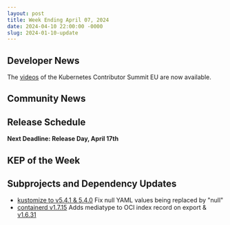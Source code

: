 ```yaml
---
layout: post
title: Week Ending April 07, 2024
date: 2024-04-10 22:00:00 -0000
slug: 2024-01-10-update
---
```


## Developer News

The [videos](https://www.youtube.com/playlist?list=PLj6h78yzYM2NYSuce30SLlMyQ65xMgU0U) of the Kubernetes Contributor Summit EU are now available.

## Community News



## Release Schedule

**Next Deadline: Release Day, April 17th**

## KEP of the Week


## Subprojects and Dependency Updates

* [kustomize to v5.4.1 & 5.4.0](https://github.com/kubernetes-sigs/kustomize/releases/tag/kustomize%2Fv5.4.1) Fix null YAML values being replaced by "null"
* [containerd v1.7.15](https://github.com/containerd/containerd/releases/tag/v1.7.15) Adds mediatype to OCI index record on export & [v1.6.31](https://github.com/containerd/containerd/releases/tag/v1.6.31)
